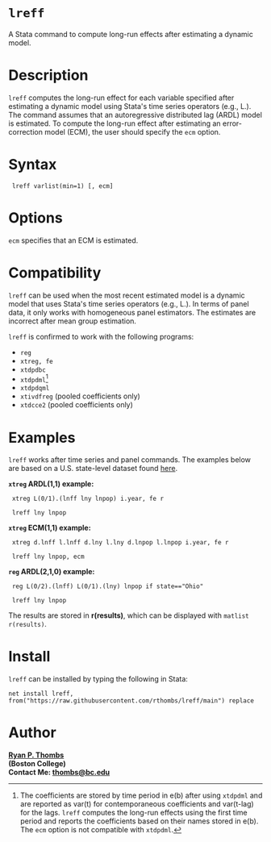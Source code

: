 # `lreff`
A Stata command to compute long-run effects after estimating a dynamic model.

# Description 
`lreff` computes the long-run effect for each variable specified after estimating a dynamic model
using Stata's time series operators (e.g., L.). The command assumes that an autoregressive distributed
lag (ARDL) model is estimated. To compute the long-run effect after estimating an error-correction model
(ECM), the user should specify the `ecm` option. 

# Syntax

     lreff varlist(min=1) [, ecm]

# Options

`ecm` specifies that an ECM is estimated.

# Compatibility

`lreff` can be used when the most recent estimated model is a dynamic model that uses Stata's time series
operators (e.g., L.). In terms of panel data, it only works with homogeneous panel estimators. The estimates are
incorrect after mean group estimation. 

`lreff` is confirmed to work with the following programs: 

- `reg` 
- `xtreg, fe` 
- `xtdpdbc` 
- `xtdpdml`[^1]
- `xtdpdqml` 
- `xtivdfreg` (pooled coefficients only) 
- `xtdcce2` (pooled coefficients only)

[^1]: The coefficients are stored by time period in e(b) after using `xtdpdml` and are reported as var(t) for
contemporaneous coefficients and var(t-lag) for the lags. `lreff` computes the long-run effects using the 
first time period and reports the coefficients based on their names stored in e(b). The `ecm` option is not compatible
with `xtdpdml`.

# Examples

`lreff` works after time series and panel commands. The examples below are based on a U.S. state-level dataset found [here](https://github.com/rthombs/lreff/blob/main/state_data.dta). 

**`xtreg` ARDL(1,1) example:**  

     xtreg L(0/1).(lnff lny lnpop) i.year, fe r

     lreff lny lnpop

**`xtreg` ECM(1,1) example:**  

     xtreg d.lnff l.lnff d.lny l.lny d.lnpop l.lnpop i.year, fe r

     lreff lny lnpop, ecm 

**`reg` ARDL(2,1,0) example:** 

     reg L(0/2).(lnff) L(0/1).(lny) lnpop if state=="Ohio"

     lreff lny lnpop
     
The results are stored in **r(results)**, which can be displayed with `matlist r(results)`. 

# Install 

`lreff` can be installed by typing the following in Stata:

    net install lreff, from("https://raw.githubusercontent.com/rthombs/lreff/main") replace

# Author

[**Ryan P. Thombs**](ryanthombs.com)  
**(Boston College)**  
**Contact Me: [thombs@bc.edu](mailto:thombs@bc.edu)**





